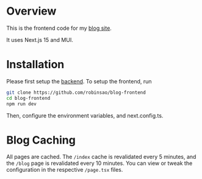 # Overview

This is the frontend code for my [blog site](https://blog.robinsao.uk).

It uses Next.js 15 and MUI.

# Installation

Please first setup the [backend](https://github.com/robinsao/blog-backend). To setup the frontend, run

```sh
git clone https://github.com/robinsao/blog-frontend
cd blog-frontend
npm run dev
```

Then, configure the environment variables, and next.config.ts.

# Blog Caching

All pages are cached. The `/index` cache is revalidated every 5 minutes, and the `/blog` page is revalidated every 10 minutes. You can view or tweak the configuration in the respective `/page.tsx` files.